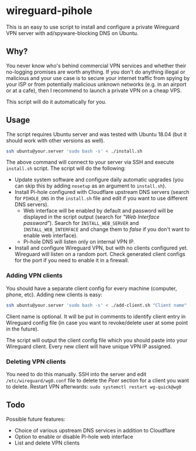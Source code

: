 # wireguard-pihole

This is an easy to use script to install and configure a private Wireguard VPN server with ad/spyware-blocking DNS on Ubuntu.

## Why?

You never know who's behind commercial VPN services and whether their no-logging promises are worth anything. If you don't do anything illegal or malicious and your use case is to secure your internet traffic from spying by your ISP or from potentially malicious unknown networks (e.g. in an airport or at a cafe), then I recommend to launch a private VPN on a cheap VPS.

This script will do it automatically for you.

## Usage

The script requires Ubuntu server and was tested with Ubuntu 18.04 (but it should work with other versions as well).

```bash
ssh ubuntu@your.server 'sudo bash -s' < ./install.sh
```

The above command will connect to your server via SSH and execute  `install.sh` script. The script will do the following:

* Update system software and configure daily automatic upgrades (you can skip this by adding `nosetup` as an argument to `install.sh`).
* Install Pi-hole configured with Cloudflare upstream DNS servers (search for `PIHOLE_DNS` in the `install.sh` file and edit if you want to use different DNS servers).
    * Web interface will be enabled by default and password will be displayed in the script output (search for *"Web Interface password"*). Search for `INSTALL_WEB_SERVER` and `INSTALL_WEB_INTERFACE` and change them to *false* if you don't want to enable web interface).
    * Pi-hole DNS will listen only on internal VPN IP.
* Install and configure Wireguard VPN, but with no clients configured yet. Wireguard will listen on a random port. Check generated client configs for the port if you need to enable it in a firewall. 

### Adding VPN clients

You should have a separate client config for every machine (computer, phone, etc). Adding new clients is easy:

```bash
ssh ubuntu@your.server 'sudo bash -s' < ./add-client.sh "Client name"
```

Client name is optional. It will be put in comments to identify client entry in Wireguard config file (in case you want to revoke/delete user at some point in the future).

The script will output the client config file which you should paste into your Wireguard client. Every new client will have unique VPN IP assigned.

### Deleting VPN clients

You need to do this manually. SSH into the server and edit `/etc/wireguard/wg0.conf` file to delete the *Peer* section for a client you want to delete. Restart VPN afterwards: `sudo systemctl restart wg-quick@wg0`

## Todo

Possible future features:

* Choice of various upstream DNS services in addition to Cloudflare
* Option to enable or disable Pi-hole web interface
* List and delete VPN clients